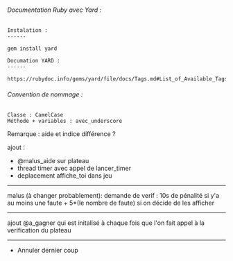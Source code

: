 ###### Documentation Ruby avec Yard : 
    Instalation :
    ------

    gem install yard

    Documation YARD :
    ------
    
    https://rubydoc.info/gems/yard/file/docs/Tags.md#List_of_Available_Tags

###### Convention de nommage :
    Classe : CamelCase
    Méthode + variables : avec_underscore


Remarque :
aide et indice différence ?

ajout :
- @malus_aide sur plateau
- thread timer avec appel de lancer_timer
- deplacement affiche_toi dans jeu

---

malus (à changer probablement):
demande de verif : 10s de pénalité si y'a au moins une faute + 5*(le nombre de faute) si on décide de les afficher

---
ajout @a_gagner qui est initalisé à chaque fois que l'on fait appel à la verification du plateau

---

 + Annuler dernier coup